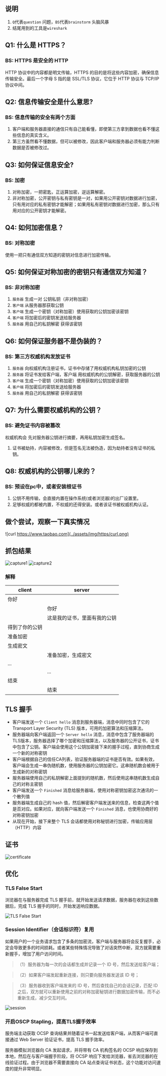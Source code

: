 ## 说明
1. `Q`代表`question` 问题，`BS`代表`brainstorm` 头脑风暴
2. 结尾用到的工具是`wireshark`

## Q1: 什么是 HTTPS？
### BS: HTTPS 是安全的 HTTP
HTTP 协议中的内容都是明文传输，HTTPS 的目的是将这些内容加密，确保信息传输安全。最后一个字母 S 指的是 SSL/TLS 协议，它位于 HTTP 协议与 TCP/IP 协议中间。

## Q2: 信息传输安全是什么意思?
### BS: 信息传输的安全有两个方面
1. 客户端和服务器直接的通信只有自己能看懂，即使第三方拿到数据也看不懂这些信息的真实含义。
2. 第三方虽然看不懂数据，但可以被修改，因此客户端和服务器必须有能力判断数据是否被修改过。

## Q3: 如何保证信息安全?
### BS: 加密
1. 对称加密，一把密匙，正运算加密，逆运算解密。
2. 非对称加密，公开密钥与私有密钥是一对，如果用公开密钥对数据进行加密，只有用对应的私有密钥才能解密；如果用私有密钥对数据进行加密，那么只有用对应的公开密钥才能解密。

## Q4: 如何加密信息？
### BS: 对称加密

使用一把只有通信双方知道的密钥对信息进行加密传输。

## Q5: 如何保证对称加密的密钥只有通信双方知道？
### BS: 非对称加密

1. `服务器` 生成一对 公钥私钥（非对称加密）
2. `客户端` 从服务器那获取公钥
3. `客户端` 生成一个密钥（对称加密）使用获取的公钥加密该密钥
4. `客户端` 将加密后的密钥发送给服务器
5. `服务器` 用自己的私钥解密 获得该密钥

## Q6: 如何保证服务器不是伪装的？
### BS: 第三方权威机构发放证书
1. `服务器` 向权威机构注册证书，证书中存储了用权威机构私钥加密的公钥
2. `服务器` 将证书发给客户端，客户端 用权威机构的公钥解密，获取服务器的公钥
3. `客户端` 生成一个密钥（对称加密）使用获取的公钥加密该密钥
4. `客户端` 将加密后的密钥发送给服务器
5. `服务器` 用自己的私钥解密 获得该密钥

## Q7: 为什么需要权威机构的公钥？
### BS: 避免证书内容被篡改

权威机构会 先对服务器公钥进行摘要，再用私钥加密生成签名。

1. 证书被劫持，内容被修改，但是签名无法被伪造，因为劫持者没有证书的私钥。

## Q8: 权威机构的公钥哪儿来的？
### BS: 预设在pc中，或者安装根证书

1. 公钥不用传输，会直接内置在操作系统(或者浏览器)的出厂设置里。
2. 足够权威的都被内置，不权威的还得安装。或者该证书被权威机构认证。

## 做个尝试，观察一下真实情况

![curl https://www.taobao.com](../assets/img/https/curl.png)

## 抓包结果

![capture1](../assets/img/https/capture1.png)
![capture2](../assets/img/https/capture2.png)

### 解释

|client|server|
|---|---|
|你好||
||你好|
||这是我的证书，里面有我的公钥|
|得到了你的公钥||
|准备加密||
|生成密文||
||准备加密，生成密文|
|...||
||...|
|结束||
||结束|

## TLS 握手
* 客户端发送一个 ``Client hello`` 消息到服务器端，消息中同时包含了它的 Transport Layer Security (TLS) 版本，可用的加密算法和压缩算法。
* 服务器端向客户端返回一个 ``Server hello`` 消息，消息中包含了服务器端的TLS版本，服务器选择了哪个加密和压缩算法，以及服务器的公开证书，证书中包含了公钥。客户端会使用这个公钥加密接下来的握手过程，直到协商生成一个新的对称密钥
* 客户端根据自己的信任CA列表，验证服务器端的证书是否有效。如果有效，客户端会生成一串伪随机数，使用服务器的公钥加密它。这串随机数会被用于生成新的对称密钥
* 服务器端使用自己的私钥解密上面提到的随机数，然后使用这串随机数生成自己的对称主密钥
* 客户端发送一个 ``Finished`` 消息给服务器端，使用对称密钥加密这次通讯的一个散列值
* 服务器端生成自己的 hash 值，然后解密客户端发送来的信息，检查这两个值是否对应。如果对应，就向客户端发送一个 ``Finished`` 消息，也使用协商好的对称密钥加密
* 从现在开始，接下来整个 TLS 会话都使用对称秘钥进行加密，传输应用层（HTTP）内容

## 证书

![certificate](../assets/img/https/certificate.png)

## 优化
### TLS False Start
浏览器在与服务器完成 TLS 握手前，就开始发送请求数据，服务器在收到这些数据后，完成 TLS 握手的同时，开始发送响应数据。

![TLS False Start](../assets/img/https/TLSFalseStart.png)

### Session Identifier（会话标识符）复用
如果用户的一个业务请求包含了多条的加密流，客户端与服务器将会反复握手，必定会导致更多的时间损耗。或者某些特殊情况导致了对话突然中断，双方就需要重新握手，增加了用户访问时间。

>（1）服务器为每一次的会话都生成并记录一个 ID 号，然后发送给客户端；

>（2）如果客户端发起重新连接，则只要向服务器发送该 ID 号；

>（3）服务器收到客户端发来的 ID 号，然后查找自己的会话记录，匹配 ID 之后，双方就可以重新使用之前的对称加密秘钥进行数据加密传输，而不必重新生成，减少交互时间。

![session](../assets/img/https/session.png)

### 开启OSCP Stapling，提高TLS握手效率

服务端主动获取 OCSP 查询结果并随着证书一起发送给客户端，从而客户端可直接通过 Web Server 验证证书，提高 TLS 握手效率。

服务器模拟浏览器向 CA 发起请求，并将带有 CA 机构签名的 OCSP 响应保存到本地，然后在与客户端握手阶段，将 OCSP 响应下发给浏览器，省去浏览器的在线验证过程。由于浏览器不需要直接向 CA 站点查询证书状态，这个功能对访问速度的提升非常明显。
